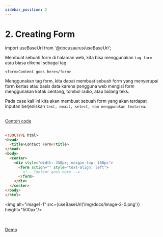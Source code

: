 ```yaml
---
sidebar_position: 2
---
```


# 2. Creating Form

import useBaseUrl from '@docusaurus/useBaseUrl';

Membuat sebuah form di halaman web, kita bisa menggunakan `tag form` atau biasa dikenal sebagai tag

```
<form>Content goes here</form>
```

Menggunakan tag form, kita dapat membuat sebuah form yang menyerupai form kertas atau basis data karena pengguna web mengisi form menggunakan kotak centang, tombol radio, atau bidang teks.

Pada case kali ini kita akan membuat sebuah form yang akan terdapat inputan berjeniskan `text, email, select, dan menggunakan textarea`.

<br />
<a class="btn-example-code" href="https://github.com/demo-dumbways/ebook-code-result-chapter-1/tree/day2-1.create-form">
Contoh code
</a>

<br />
<br />

```html {8-10} title="index.html"
<!DOCTYPE html>
<head>
  <title>Contact Form</title>
</head>
<body>
  <center>
    <div style="width: 350px; margin-top: 150px">
      <form action="" style="text-align: left">
        <!-- Content goes here -->
      </form>
    </div>
  </center>
</body>
</html>
```

<img alt="image1-1" src={useBaseUrl('img/docs/image-2-0.png')} height="500px"/>

<br />
<br />

<div>
<a class="btn-demo" href="https://ebook-code-result-chapter-1-git-day2-1create-form-demo-dumbways.vercel.app">
Demo
</a>
</div>